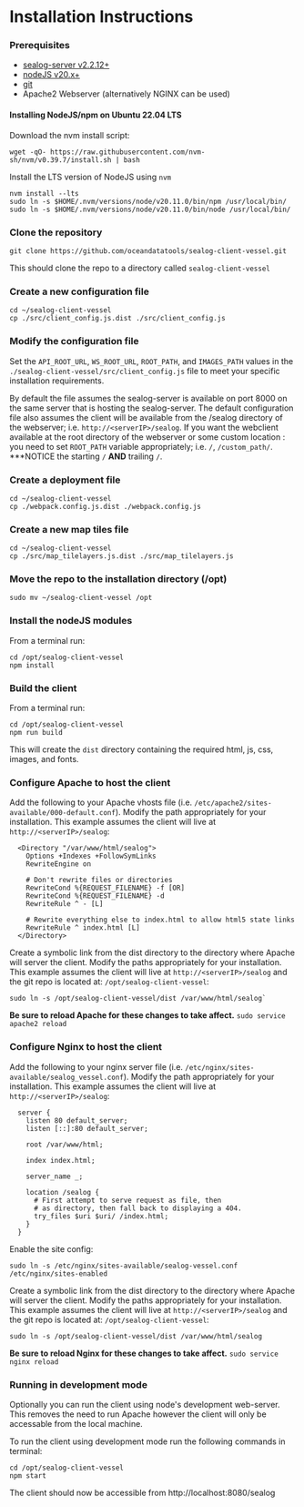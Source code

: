 # Installation Instructions

### Prerequisites

 - [sealog-server v2.2.12+](https://github.com/oceandatatools/sealog-server)
 - [nodeJS v20.x+](https://nodejs.org)
 - [git](https://git-scm.com)
 - Apache2 Webserver (alternatively NGINX can be used)
 
#### Installing NodeJS/npm on Ubuntu 22.04 LTS

Download the nvm install script:
```
wget -qO- https://raw.githubusercontent.com/nvm-sh/nvm/v0.39.7/install.sh | bash
```
Install the LTS version of NodeJS using `nvm`
```
nvm install --lts
sudo ln -s $HOME/.nvm/versions/node/v20.11.0/bin/npm /usr/local/bin/
sudo ln -s $HOME/.nvm/versions/node/v20.11.0/bin/node /usr/local/bin/
```
### Clone the repository

```
git clone https://github.com/oceandatatools/sealog-client-vessel.git
```

This should clone the repo to a directory called `sealog-client-vessel`

### Create a new configuration file

```
cd ~/sealog-client-vessel
cp ./src/client_config.js.dist ./src/client_config.js
```

### Modify the configuration file

Set the `API_ROOT_URL`, `WS_ROOT_URL`, `ROOT_PATH`, and `IMAGES_PATH` values in the `./sealog-client-vessel/src/client_config.js` file to meet your specific installation requirements.

By default the file assumes the sealog-server is available on port 8000 on the same server that is hosting the sealog-server.  The default configuration file also assumes the client will be available from the /sealog directory of the webserver; i.e. `http://<serverIP>/sealog`.  If you want the webclient available at the root directory of the webserver or some custom location :  you need to set `ROOT_PATH` variable appropriately; i.e. `/`, `/custom_path/`. ***NOTICE the starting `/` **AND** trailing `/`.

### Create a deployment file
```
cd ~/sealog-client-vessel
cp ./webpack.config.js.dist ./webpack.config.js
```

### Create a new map tiles file
```
cd ~/sealog-client-vessel
cp ./src/map_tilelayers.js.dist ./src/map_tilelayers.js
```

### Move the repo to the installation directory (/opt)
```
sudo mv ~/sealog-client-vessel /opt
```

### Install the nodeJS modules
From a terminal run:
```
cd /opt/sealog-client-vessel
npm install
```

### Build the client
From a terminal run:
```
cd /opt/sealog-client-vessel
npm run build
```

This will create the `dist` directory containing the required html, js, css, images, and fonts.

### Configure Apache to host the client
Add the following to your Apache vhosts file (i.e. `/etc/apache2/sites-available/000-default.conf`).  Modify the path appropriately for your installation. This example assumes the client will live at `http://<serverIP>/sealog`:
```
  <Directory "/var/www/html/sealog">
    Options +Indexes +FollowSymLinks
    RewriteEngine on
  
    # Don't rewrite files or directories
    RewriteCond %{REQUEST_FILENAME} -f [OR]
    RewriteCond %{REQUEST_FILENAME} -d
    RewriteRule ^ - [L]
    
    # Rewrite everything else to index.html to allow html5 state links
    RewriteRule ^ index.html [L]
  </Directory>
```

Create a symbolic link from the dist directory to the directory where Apache will server the client.  Modify the paths appropriately for your installation.  This example assumes the client will live at `http://<serverIP>/sealog` and the git repo is located at: `/opt/sealog-client-vessel`:
```
sudo ln -s /opt/sealog-client-vessel/dist /var/www/html/sealog`
```

**Be sure to reload Apache for these changes to take affect.**
`sudo service apache2 reload`

### Configure Nginx to host the client
Add the following to your nginx server file (i.e. `/etc/nginx/sites-available/sealog_vessel.conf`).  Modify the path appropriately for your installation. This example assumes the client will live at `http://<serverIP>/sealog`:
```
  server {
    listen 80 default_server;
    listen [::]:80 default_server;

    root /var/www/html;

    index index.html;

    server_name _;

    location /sealog {
      # First attempt to serve request as file, then
      # as directory, then fall back to displaying a 404.
      try_files $uri $uri/ /index.html;
    }
  }
```

Enable the site config:
```
sudo ln -s /etc/nginx/sites-available/sealog-vessel.conf /etc/nginx/sites-enabled
```

Create a symbolic link from the dist directory to the directory where Apache will server the client.  Modify the paths appropriately for your installation.  This example assumes the client will live at `http://<serverIP>/sealog` and the git repo is located at: `/opt/sealog-client-vessel`:
```
sudo ln -s /opt/sealog-client-vessel/dist /var/www/html/sealog
```

**Be sure to reload Nginx for these changes to take affect.**
`sudo service nginx reload`

### Running in development mode ###
Optionally you can run the client using node's development web-server.  This removes the need to run Apache however the client will only be accessable from the local machine.

To run the client using development mode run the following commands in terminal:
```
cd /opt/sealog-client-vessel
npm start
```
The client should now be accessible from http://localhost:8080/sealog
